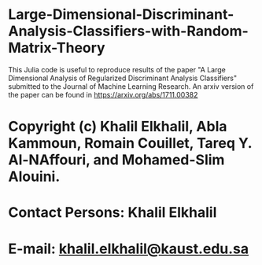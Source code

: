 # Large-Dimensional-Discriminant-Analysis-Classifiers-with-Random-Matrix-Theory
This Julia code is useful to reproduce results of the paper "A Large Dimensional Analysis of Regularized Discriminant Analysis Classifiers" submitted to the Journal of Machine Learning Research. An arxiv version of the paper can be found in https://arxiv.org/abs/1711.00382
# Copyright (c) Khalil Elkhalil, Abla Kammoun, Romain Couillet, Tareq Y. Al-NAffouri, and Mohamed-Slim Alouini.

# Contact Persons: Khalil Elkhalil
# E-mail: khalil.elkhalil@kaust.edu.sa
